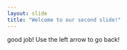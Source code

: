 ```yaml
---
layout: slide
title: "Welcome to our second slide!"
---
```

good job!
Use the left arrow to go back!
